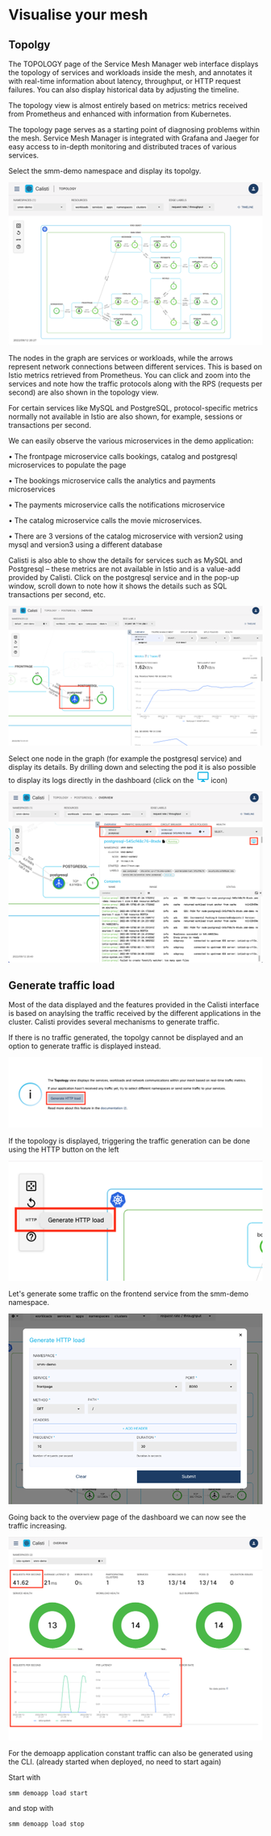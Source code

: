 # Visualise your mesh

## Topolgy 

The TOPOLOGY page of the Service Mesh Manager web interface displays the topology of services and workloads inside the mesh, and annotates it with real-time information about latency, throughput, or HTTP request failures. You can also display historical data by adjusting the timeline.

The topology view is almost entirely based on metrics: metrics received from Prometheus and enhanced with information from Kubernetes.

The topology page serves as a starting point of diagnosing problems within the mesh. Service Mesh Manager is integrated with Grafana and Jaeger for easy access to in-depth monitoring and distributed traces of various services.

Select the smm-demo namespace and display its topolgy.

![topology 1](images/topology_1.png)

The nodes in the graph are services or workloads, while the arrows represent network connections between different services. This is based on Istio metrics retrieved from Prometheus. You can click and zoom into the services and note how the traffic protocols along with the RPS (requests per second) are also shown in the topology view.

For certain services like MySQL and PostgreSQL, protocol-specific metrics normally not available in Istio are also shown, for example, sessions or transactions per second.

We can easily observe the various microservices in the demo application:

•	The frontpage microservice calls bookings, catalog and postgresql microservices to populate the page

•	The bookings microservice calls the analytics and payments microservices 

•	The payments microservice calls the notifications microservice

•	The catalog microservice calls the movie microservices.

•	There are 3 versions of the catalog microservice with version2 using mysql and version3 using a different database



Calisti is also able to show the details for services such as MySQL and Postgresql – these metrics are not available in Istio and is a value-add provided by Calisti. Click on the postgresql service and in the pop-up window, scroll down to note how it shows the details such as SQL transactions per second, etc.  

![calisti dashboard 6](images/1_8.png)


Select one node in the graph (for example the postgresql service) and display its details. By drilling down and selecting the pod it is also possible to display its logs directly in the dashboard (click on the ![log](images/log_icon.png) icon)

![topology 1](images/pod_logs.png)

## Generate traffic load


Most of the data displayed and the features provided in the Calisti interface is based on anaylsing the traffic received by the different applications in the cluster. Calisti provides several mechanisms to generate traffic.

If there is no traffic generated, the topolgy cannot be displayed and an option to generate traffic is displayed instead.

![traffic 1](images/traffic_1.png)

If the topology is displayed, triggering the traffic generation can be done using the HTTP button on the left

![traffic 2](images/traffic_2.png)

Let's generate some traffic on the frontend service from the smm-demo namespace.

![traffic 3](images/traffic_3.png)

Going back to the overview page of the dashboard we can now see the traffic increasing.

![traffic 4](images/traffic_4.png)

For the demoapp application constant traffic can also be generated using the CLI. (already started when deployed, no need to start again)

Start with

```
smm demoapp load start
```

and stop with

```
smm demoapp load stop
```



